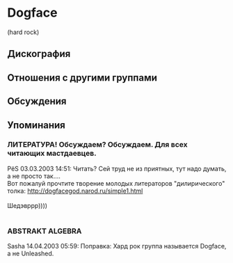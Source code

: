 # Dogface

(hard rock)

## Дискография


## Отношения с другими группами


## Обсуждения


## Упоминания

### ЛИТЕРАТУРА! Обсуждаем? Обсуждаем. Для всех читающих мастдаевцев.

PёS 03.03.2003 14:51:
Читать? Сей труд не из приятных, тут надо думать, а не просто так....<BR>Вот пожалуй прочтите творение молодых литераторов "дилирического"  толка: <A HREF="http://dogfacegod.narod.ru/simple1.html" target="_blank">http://dogfacegod.narod.ru/simple1.html</A><BR><BR>Шедэвррр))))<BR><BR>

### ABSTRAKT ALGEBRA

Sasha 14.04.2003 05:59:
Поправка: Хард рок группа называется Dogface, a не Unleashed.

